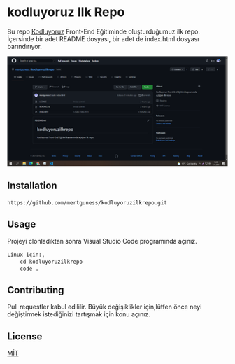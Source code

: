 # kodluyoruz Ilk Repo
Bu repo [Kodluyoruz](https://kodluyoruz.org) Front-End Eğitiminde oluşturduğumuz ilk repo. İçersinde bir adet README dosyası, bir adet de index.html dosyası barındırıyor.

![Logo](images\logo.png)

## Installation

````
https://github.com/mertguness/kodluyoruzilkrepo.git
````


## Usage 
Projeyi clonladıktan sonra Visual Studio Code programında açınız.

````
Linux için:,
    cd kodluyoruzilkrepo
    code .
````

## Contributing

Pull requestler kabul edililir. Büyük değişiklikler için,lütfen önce neyi değiştirmek istediğinizi tartışmak için konu açınız.

## License

[MİT](https://choosealicense.com/licenses/mit/)


